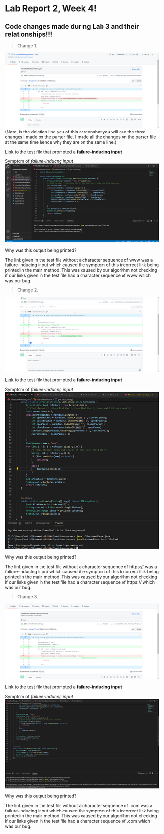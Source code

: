 # Lab Report 2, Week 4!

## Code changes made during Lab 3 and their relationships!!!


> Change 1. 

![Change1](ssOfChange1ForLab.png)
(Note, in the deletion line you of this screenshot you will see the three changes I made on the parser file. I made all the changes on the parser file at the same time hence why they are on the same line.)  

[Link](https://github.com/JZ0ro/markdown-parser/blob/main/test-file2.md?plain=1) to the test file that prompted a **failure-inducing input**

Symptom of *failure-inducng input* 
![Image](ssfailure1.png)


Why was this output being printed? 

The link given in the test file without a character sequence of www was a failure-inducing input which caused the symptom of this incorrect link being printed in the main method. This was caused by our algorithm not checking if our links given in the test file had a character sequence of www which was our bug.  
  

> Change 2.  

![Change2](ssOfChange2ForLab.png)

[Link](https://github.com/JZ0ro/markdown-parser/blob/main/test-file3.md) to the test file that prompted a **failure-inducing input**


Symptom of *failure-inducng input* 
![Image](ssfailure2.png)

Why was this output being printed? 

The link given in the test file without a character sequence of https:// was a failure-inducing input which caused the symptom of this incorrect link being printed in the main method. This was caused by our algorithm not checking if our links given in the test file had a character sequence of https:// which was our bug.    

> Change 3.

![Change3](ssOfChange3ForLab.png)

[Link](https://github.com/JZ0ro/markdown-parser/blob/main/test-file4.md) to the test file that prompted a **failure-inducing input**

Symptom of *failure-inducng input*
![Image](ssfailure3.png)

Why was this output being printed? 

The link given in the test file without a character sequence of .com was a failure-inducing input which caused the symptom of this incorrect link being printed in the main method. This was caused by our algorithm not checking if our links given in the test file had a character sequence of .com which was our bug.





